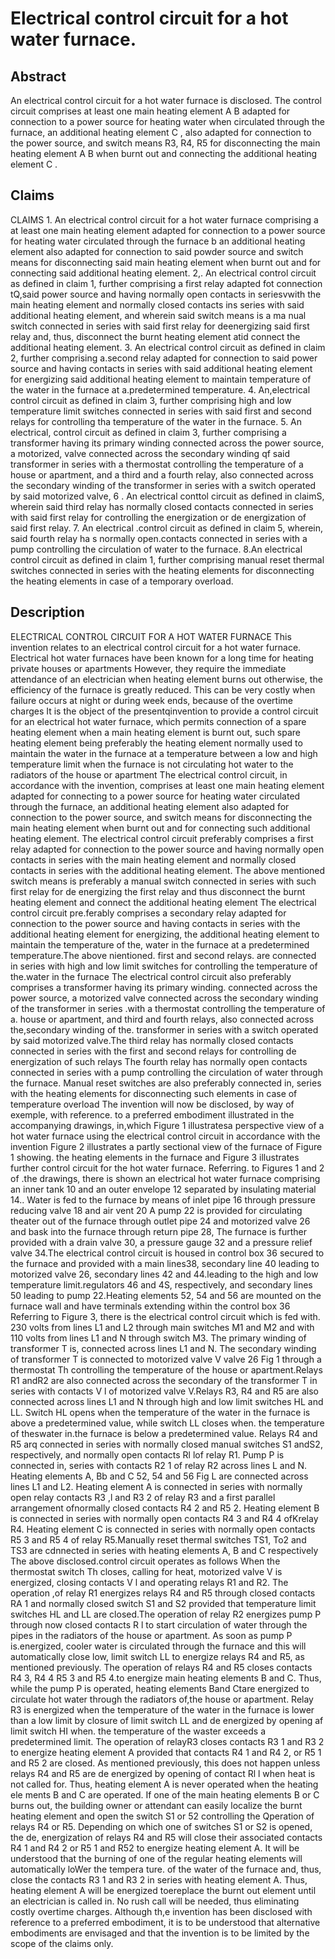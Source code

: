 # Electrical control circuit for a hot water furnace.

## Abstract
An electrical control circuit for a hot water furnace is disclosed. The control circuit comprises at least one main heating element A B adapted for connection to a power source for heating water when circulated through the furnace, an additional heating element C , also adapted for connection to the power source, and switch means R3, R4, R5 for disconnecting the main heating element A B when burnt out and connecting the additional heating element C .

## Claims
CLAIMS 1. An electrical control circuit for a hot water furnace comprising a at least one main heating element adapted for connection to a power source for heating water circulated through the furnace b an additional heating element also adapted for connection to said powder source and switch means for disconnecting said main heating element when burnt out and for connecting said additional heating element. 2,. An electrical control circuit as defined in claim 1, further comprising a first relay adapted fot connection tQ,said power source and having normally open contacts in seriesvwith the main heating element and normally closed contacts ins series with said additional heating element, and wherein said switch means is a ma nual switch connected in series with said first relay for deenergizing said first relay and, thus, disconnect the burnt heating element atid connect the additional heating element. 3. An electrical control circuit as defined in claim 2, further comprising a.second relay adapted for connection to said power source and having contacts in series with said additional heating element for energizing said additional heating element to maintain temperature of the water in the furnace at a.predetermined temperature. 4. An,electrical control circuit as defined in claim 3, further comprising high and low temperature limit switches connected in series with said first and second relays for controlling tha temperature of the water in the furnace. 5. An electrical, control circuit as defined in claim 3, further comprising a transformer having its primary winding connected across the power source, a motorized, valve connected across the secondary winding qf said transformer in series with a thermostat controlling the temperature of a house or apartment, and a third and a fourth relay, also connected across the secondary winding of the transformer in series with a switch operated by said motorized valve, 6 . An electrical conttol circuit as defined in claimS, wherein said third relay has normally closed contacts connected in series with said first relay for controlling the energization or de energization of said first relay. 7. An electrical .control circuit as defined in claim 5, wherein, said fourth relay ha s normally open.contacts connected in series with a pump controlling the circulation of water to the furnace. 8.An electrical control circuit as defined in claim 1, further comprising manual reset thermal switches connected in series with the heating elements for disconnecting the heating elements in case of a temporary overload.

## Description
ELECTRICAL CONTROL CIRCUIT FOR A HOT WATER FURNACE This invention relates to an electrical control circuit for a hot water furnace. Electrical hot water furnaces have been known for a long time for heating private houses or apartments However, they require the immediate attendance of an electrician when heating element burns out otherwise, the efficiency of the furnace is greatly reduced. This can be very costly when failure occurs at night or during week ends, because of the overtime charges It is the object of the presentqinvention to provide a control circuit for an electrical hot water furnace, which permits connection of a spare heating element when a main heating element is burnt out, such spare heating element being preferably the heating element normally used to maintain the water in the furnace at a temperature between a low and high temperature limit when the furnace is not circulating hot water to the radiators of the house or apartment The electrical control circuit, in accordance with the invention, comprises at least one main heating element adapted for connecting to a power source for heating water circulated through the furnace, an additional heating element also adapted for connection to the power source, and switch means for disconnecting the main heating element when burnt out and for connecting such additional heating element. The electrical control circuit preferably comprises a first relay adapted for connection to the power source and having normally open contacts in series with the main heating element and normally closed contacts in series with the additional heating element. The above mentioned switch means is preferably a manual switch connected in series with such first relay for de energizing the first relay and thus disconnect the burnt heating element and connect the additional heating element The electrical control circuit pre.ferably comprises a secondary relay adapted for connection to the power source and having contacts in series with the additional heating element for energizing, the additional heating element to maintain the temperature of the, water in the furnace at a predetermined temperature.The above nientioned. first and second relays. are connected in series with high and low limit switches for controlling the temperature of the.water in the furnace The electrical control circuit also preferably comprises a transformer having its primary winding. connected across the power source, a motorized valve connected across the secondary winding of the transformer in series .with a thermostat controlling the temperature of a. house or apartment, and third and fourth relays, also connected across the,secondary winding of the. transformer in series with a switch operated by said motorized valve.The third relay has normally closed contacts connected in series with the first and second relays for controlling de energization of such relays The fourth relay has normally open contacts connected in series with a pump controlling the circulation of water through the furnace. Manual reset switches are also preferably connected in, series with the heating elements for disconnecting such elements in case of temperature overload The invention will now be disclosed, by way of exemple, with reference. to a preferred embodiment illustrated in the accompanying drawings, in,which Figure 1 illustratesa perspective view of a hot water furnace using the electrical control circuit in accordance with the invention Figure 2 illustrates a partly sectional view of the furnace of Figure 1 showing. the heating elements in the furnace and Figure 3 illustrates further control circuit for the hot water furnace. Referring. to Figures 1 and 2 of .the drawings, there is shown an electrical hot water furnace comprising an inner tank 10 and an outer envelope 12 separated by insulating material 14.. Water is fed to the furnace by means of inlet pipe 16 through pressure reducing valve 18 and air vent 20 A pump 22 is provided for circulating theater out of the furnace through outlet pipe 24 and motorized valve 26 and bask into the furnace through return pipe 28, The furnace is further provided with a drain valve 30, a pressure gauge 32 and a pressure relief valve 34.The electrical control circuit is housed in control box 36 secured to the furnace and provided with a main lines38, secondary line 40 leading to motorized valve 26, secondary lines 42 and 44.leading to the high and low temperature limit.regulators 46 and 4S, respectively, and secondary lines 50 leading to pump 22.Heating elements 52, 54 and 56 are mounted on the furnace wall and have terminals extending within the control box 36 Referring to Figure 3, there is the electrical control circuit which is fed with. 230 volts from lines L1 and L2 through main switches M1 and M2 and with 110 volts from lines L1 and N through switch M3. The primary winding of transformer T is, connected across lines L1 and N. The secondary winding of transformer T is connected to motorized valve V valve 26 Fig 1 through a thermostat Th controlling the temperature of the house or apartment.Relays R1 andR2 are also connected across the secondary of the transformer T in series with contacts V l of motorized valve V.Relays R3, R4 and R5 are also connected across lines L1 and N through high and low limit switches HL and LL. Switch HL opens when the temperature of the water in the furnace is above a predetermined value, while switch LL closes when. the temperature of theswater in.the furnace is below a predetermined value. Relays R4 and R5 arq connected in series with normally closed manual switches S1 andS2, respectively, and normally open contacts Rl lof relay R1. Pump P is connected in, series with contacts R2 1 of relay R2 across lines L and N. Heating elements A, Bb and C 52, 54 and 56 Fig L are connected across lines L1 and L2. Heating element A is connected in series with normally open relay contacts R3 ,l and R3 2 of relay R3 and a first parallel arrangement ofnormally closed contacts R4 2 and R5 2. Heating element B is connected in series with normally open contacts R4 3 and R4 4 ofKrelay R4. Heating element C is connected in series with normally open contacts R5 3 and R5 4 of relay R5.Manually reset thermal switches TS1, To2 and TS3 are cdnnected in series with heating elements A, B and C respectively The above disclosed.control circuit operates as follows When the thermostat switch Th closes, calling for heat, motorized valve V is energized, closing contacts V l and operating relays R1 and R2. The operation ,of relay R1 energizes relays R4 and R5 through closed contacts RA 1 and normally closed switch S1 and S2 provided that temperature limit switches HL and LL are closed.The operation of relay R2 energizes pump P through now closed contacts R l to start circulation of water through the pipes in the radiators of the house or apartment. As soon as pump P is.energized, cooler water is circulated through the furnace and this will automatically close low, limit switch LL to energize relays R4 and R5, as mentioned previously. The operation of relays R4 and R5 closes contacts R4 3, R4 4 R5 3 and R5 4.to energize main heating elements B and C. Thus, while the pump P is operated, heating elements Band Ctare energized to circulate hot water through the radiators of,the house or apartment. Relay R3 is energized when the temperature of the water in the furnace is lower than a low limit by closure of limit switch LL and de energized by opening af limit switch HI when. the temperature of the waster exceeds a predetermined limit. The operation of relayR3 closes contacts R3 1 and R3 2 to energize heating element A provided that contacts R4 1 and R4 2, or R5 1 and R5 2 are closed. As mentioned previously, this does not happen unless relays R4 and R5 are de energized by opening of contact Rl l when heat is not called for. Thus, heating element A is never operated when the heating ele ments B and C are operated. If one of the main heating elements B or C burns out, the building owner or attendant can easily localize the burnt heating element and open the switch S1 or 52 controlling the Qperation of relays R4 or R5. Depending on which one of switches S1 or S2 is opened, the de, energization of relays R4 and R5 will close their associated contacts R4 1 and R4 2 or R5 1 and R52 to energize heating element A. It will be understood that the burning of one of the regular heating elements will automatically loWer the tempera ture. of the water of the furnace and, thus, close the contacts R3 1 and R3 2 in series with heating element A. Thus, heating element A will be energized toereplace the burnt out element until an electrician is called in. No rush call will be needed, thus eliminating costly overtime charges. Although th,e invention has been disclosed with reference to a preferred embodiment, it is to be understood that alternative embodiments are envisaged and that the invention is to be limited by the scope of the claims only.